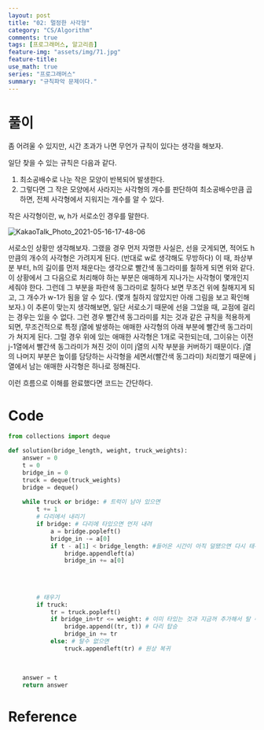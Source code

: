 ```yaml
---
layout: post
title: "02: 멀정한 사각형"
category: "CS/Algorithm"
comments: true
tags: [프로그래머스, 알고리즘]
feature-img: "assets/img/71.jpg"
feature-title:
use_math: true
series: "프로그래머스"
summary: "규칙파악 문제이다."
---
```



# 풀이

좀 어려울 수 있지만, 시간 초과가 나면 무언가 규칙이 있다는 생각을 해보자.

일단 찾을 수 있는 규칙은 다음과 같다.

1. 최소공배수로 나눈 작은 모양이 반복되어 발생한다.
2. 그렇다면 그 작은 모양에서 사라지는 사각형의 개수를 판단하여 최소공배수만큼 곱하면, 전체 사각형에서 지워지는 개수를 알 수 있다.

작은 사각형이란, w, h가 서로소인 경우를 말한다. 

![KakaoTalk_Photo_2021-05-16-17-48-06](https://user-images.githubusercontent.com/37871541/118391377-e33cc300-b66e-11eb-89b2-d33b6628fb61.jpeg)

서로소인 상황만 생각해보자. 그랬을 경우 먼저 자명한 사실은, 선을 긋게되면, 적어도 h만큼의 개수의 사각형은 가려지게 된다. (반대로 w로 생각해도 무방하다) 이 때, 좌상부분 부터, h의 길이를 먼저 채운다는 생각으로 빨간색 동그라미를 칠하게 되면 위와 같다. 이 상황에서 그 다음으로 처리해야 하는 부분은 애매하게 지나가는 사각형이 몇개인지 세줘야 한다. 그런데 그 부분을 파란색 동그라미로 칠하다 보면 무조건 위에 칠해지게 되고, 그 개수가 w-1가 됨을 알 수 있다. (몇개 칠하지 않았지만 아래 그림을 보고 확인해보자.) 이 추론이 맞는지 생각해보면, 일단 서로소기 때문에 선을 그었을 때, 교점에 걸리는 경우는 있을 수 없다. 그런 경우 빨간색 동그라미를 치는 것과 같은 규칙을 적용하게 되면, 무조건적으로 특정 j열에 발생하는 애매한 사각형의 아래 부분에 빨간색 동그라미가 쳐지게 된다. 그럴 경우 위에 있는 애매한 사각형은 1개로 국한되는데, 그이유는 이전 j-1열에서 빨간색 동그라미가 쳐진 것이 이미 j열의 시작 부분을 커버하기 때문이다. j열의 나머지 부분은 높이를 담당하는 사각형을 세면서(빨간색 동그라미) 처리했기 때문에 j열에서 남는 애매한 사각형은 하나로 정해진다.

이런 흐름으로 이해를 완료했다면 코드는 간단하다.

# Code

```python
from collections import deque

def solution(bridge_length, weight, truck_weights):
    answer = 0
    t = 0
    bridge_in = 0
    truck = deque(truck_weights)
    bridge = deque()
    
    while truck or bridge: # 트럭이 남아 있으면
        t += 1
        # 다리에서 내리기
        if bridge: # 다리에 타있으면 먼저 내려
            a = bridge.popleft()
            bridge_in -= a[0]
            if t - a[1] < bridge_length: #들어온 시간이 아직 덜됐으면 다시 태우기
                bridge.appendleft(a)
                bridge_in += a[0]
            
        
        
        
        # 태우기
        if truck:
            tr = truck.popleft()
            if bridge_in+tr <= weight: # 이미 타있는 것과 지금꺼 추가해서 탈 수 있으면
                bridge.append((tr, t)) # 다리 탑승
                bridge_in += tr
            else: # 탈수 없으면
                truck.appendleft(tr) # 원상 복귀
        
        
    
    answer = t
    return answer
```

# Reference

